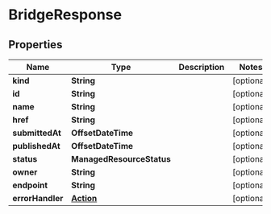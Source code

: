 

# BridgeResponse


## Properties

Name | Type | Description | Notes
------------ | ------------- | ------------- | -------------
**kind** | **String** |  |  [optional]
**id** | **String** |  |  [optional]
**name** | **String** |  |  [optional]
**href** | **String** |  |  [optional]
**submittedAt** | **OffsetDateTime** |  |  [optional]
**publishedAt** | **OffsetDateTime** |  |  [optional]
**status** | **ManagedResourceStatus** |  |  [optional]
**owner** | **String** |  |  [optional]
**endpoint** | **String** |  |  [optional]
**errorHandler** | [**Action**](Action.md) |  |  [optional]



